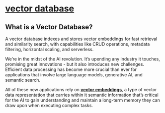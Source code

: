 # **[vector database](https://www.pinecone.io/learn/vector-database/)**

## What is a Vector Database?

A vector database indexes and stores vector embeddings for fast retrieval and similarity search, with capabilities like CRUD operations, metadata filtering, horizontal scaling, and serverless.

We’re in the midst of the AI revolution. It’s upending any industry it touches, promising great innovations - but it also introduces new challenges. Efficient data processing has become more crucial than ever for applications that involve large language models, generative AI, and semantic search.

All of these new applications rely on **[vector embeddings](https://www.pinecone.io/learn/vector-embeddings-for-developers/)**, a type of vector data representation that carries within it semantic information that’s critical for the AI to gain understanding and maintain a long-term memory they can draw upon when executing complex tasks.
